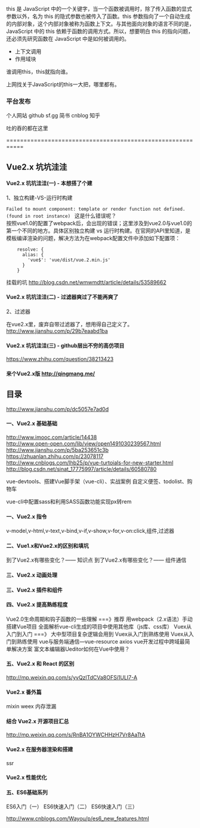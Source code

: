 this 是 JavaScript 中的一个关键字，当一个函数被调用时，除了传入函数的显式参数以外，名为 this 的隐式参数也被传入了函数。this 参数指向了一个自动生成的内部对象，这个内部对象被称为函数上下文。与其他面向对象的语言不同的是， JavaScript 中的 this 依赖于函数的调用方式。所以，想要明白 this 的指向问题，还必须先研究函数在 JavaScript 中是如何被调用的。

- 上下文调用
- 作用域块

谁调用this，this就指向谁。

上网找关于JavaScript的this一大把，哪里都有。  

### 平台发布

个人网站 github
sf.gg 简书 cnblog 知乎

吐的吞的都在这里

===========================================================

## Vue2.x 坑坑洼洼

#### Vue2.x 坑坑洼洼(一) - 本想搭了个建 

1、独立构建-VS-运行时构建

`Failed to mount component: template or render function not defined. (found in root instance) ` 这是什么错误呢？  
按照vue1.0的配置了webpack后，会出现的错误；这里涉及到vue2.0与vue1.0的第一个不同的地方。具体区别独立构建 vs 运行时构建。在官网的API里知道，是模板编译渲染的问题，解决方法为在webpack配置文件中添加如下配置项：

```
    resolve: {
      alias: {
        'vue$': 'vue/dist/vue.2.min.js'
      }
    }
```

挂载的坑 http://blog.csdn.net/wmwmdtt/article/details/53589662


#### Vue2.x 坑坑洼洼(二) - 过滤器爽过了不能再爽了 

2、过滤器

在vue2.x里，废弃自带过滤器了，想用得自己定义了。
http://www.jianshu.com/p/29b7eaabd1ba


#### Vue2.x 坑坑洼洼(三) - github层出不穷的高仿项目

https://www.zhihu.com/question/38213423


#### 来个Vue2.x版 http://qingmang.me/


## 目录

http://www.jianshu.com/p/dc5057e7ad0d

#### 一、Vue2.x 基础基础

http://www.imooc.com/article/14438  
http://www.open-open.com/lib/view/open1491030239567.html  
http://www.jianshu.com/p/5ba253651c3b  
https://zhuanlan.zhihu.com/p/23078117  
http://www.cnblogs.com/lhb25/p/vue-turtoials-for-new-starter.html  
http://blog.csdn.net/sinat_17775997/article/details/60580780  

vue-devtools、搭建Vue脚手架（vue-cli）、实战案例
自定义便签、todolist、购物车

vue-cli中配置sass和利用SASS函数功能实现px转rem

#### 一、Vue2.x 指令

v-model,v-html,v-text,v-bind,v-if,v-show,v-for,v-on:click,组件,过滤器

#### 二、Vue1.x和Vue2.x的区别和填坑

到了Vue2.x有哪些变化？—— 知识点
到了Vue2.x有哪些变化？—— 组件通信

#### 三、Vue2.x 动画处理

#### 三、Vue2.x 插件和组件

#### 四、Vue2.x 提高熟练程度

Vue2.0生命周期和钩子函数的一些理解  ===》推荐
用webpack（2.x语法）手动搭建Vue项目
全面解析vue-cli生成的项目中使用其他库（js库、css库）
Vuex从入门到入门  ===》 大中型项目复杂逻辑会用到
Vuex从入门到熟练使用
Vuex从入门到熟练使用
vue与服务端通信—vue-resource axios
vue开发过程中跨域最简单解决方案
富文本编辑器Ueditor如何在Vue中使用？

#### 五、Vue2.x 和 React 的区别

http://mp.weixin.qq.com/s/yvQzlTdCVa8OFSi1ULI7-A

#### Vue2.x 番外篇

mixin weex
内存泄漏

#### 结合 Vue2.x 开源项目汇总

http://mp.weixin.qq.com/s/RnBA1OYWCHHzH7Vr8AaTtA

#### Vue2.x 在服务器渲染和搭建

ssr

#### Vue2.x 性能优化


#### 五、ES6基础系列

ES6入门（一）
ES6快速入门（二）
ES6快速入门（三）

http://www.cnblogs.com/Wayou/p/es6_new_features.html


